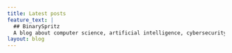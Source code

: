```yaml
---
title: Latest posts
feature_text: |
  ## BinarySpritz
  A blog about computer science, artificial intelligence, cybersecurity, static analysis, data science, binary analysis, and much more
layout: blog
---
```

